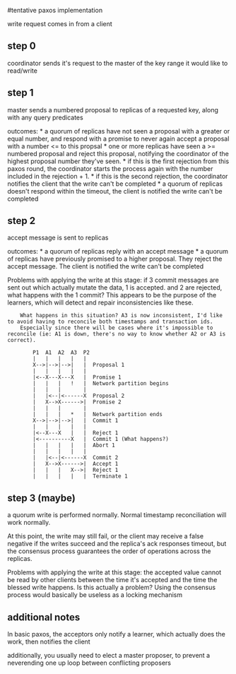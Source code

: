 #tentative paxos implementation

write request comes in from a client

## step 0

coordinator sends it's request to the master of the key range it would like to read/write

## step 1

master sends a numbered proposal to replicas of a requested key, along with any query predicates

outcomes:
    * a quorum of replicas have not seen a proposal with a greater or equal number, and respond with
        a promise to never again accept a proposal with a number <= to this propsal
    * one or more replicas have seen a >= numbered proposal and reject this proposal, notifying the coordinator
        of the highest proposal number they've seen. 
            * if this is the first rejection from this paxos round, the coordinator starts the process again with the number
                included in the rejection + 1. 
            * if this is the second rejection, the coordinator notifies the client that the write can't be completed
    * a quorum of replicas doesn't respond within the timeout, the client is notified the write can't be completed

## step 2

accept message is sent to replicas

outcomes:
    * a quorum of replicas reply with an accept message
    * a quorum of replicas have previously promised to a higher proposal. They reject the accept message. The client is notified the write can't be completed

Problems with applying the write at this stage:
    if 3 commit messages are sent out which actually mutate the data, 1 is accepted. and 2 are rejected, what happens with the 1 commit?
        This appears to be the purpose of the learners, which will detect and repair inconsistencies like these.

        What happens in this situation? A3 is now inconsistent, I'd like to avoid having to reconcile both timestamps and transaction ids.
        Especially since there will be cases where it's impossible to reconcile (ie: A1 is down, there's no way to know whether A2 or A3 is correct).

            P1  A1  A2  A3  P2
            |   |   |   |   |
            X-->|-->|-->|   |  Proposal 1
            |   |   |   |   |
            |<--X---X---X   |  Promise 1
            |   |   |   !   |  Network partition begins
            |   |   |       |
            |   |<--|<------X  Proposal 2
            |   X-->X------>|  Promise 2
            |   |   |       |
            |   |   |   *   |  Network partition ends
            X-->|-->|-->|   |  Commit 1
            |   |   |   |   |
            |<--X---X   |   |  Reject 1
            |<----------X   |  Commit 1 (What happens?)
            |   |   |   |   |  Abort 1
            |   |   |   |   |
            |   |<--|<------X  Commit 2
            |   X-->X------>|  Accept 1
            |   |   |   X-->|  Reject 1
            |   |   |   |   |  Terminate 1



## step 3 (maybe)

a quorum write is performed normally. Normal timestamp reconciliation will work normally.

At this point, the write may still fail, or the client may receive a false negative if the writes succeed and the replica's ack responses timeout, but the consensus process guarantees the order of operations across the replicas.

Problems with applying the write at this stage:
    the accepted value cannot be read by other clients between the time it's accepted and the time the blessed write happens. 
        Is this actually a problem?
            Using the consensus process would basically be useless as a locking mechanism
        
## additional notes

In basic paxos, the acceptors only notify a learner, which actually does the work, then notifies the client

additionally, you usually need to elect a master proposer, to prevent a neverending one up loop between conflicting proposers




